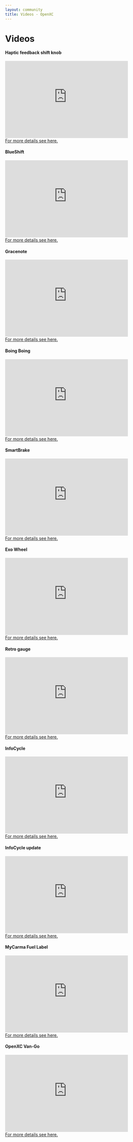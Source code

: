 ```yaml
---
layout: community
title: Videos - OpenXC
---
```

<div class="page-header">
    <h1>Videos</h1>

<div1 class="embed-container">
<h4>Haptic feedback shift knob</h4>
  <iframe
      src="https://www.youtube.com/embed/_fwCEwYYhI4"
      width="400"
      height="250"
      frameborder="0"
      allowfullscreen="">
  </iframe>
  <br/>
  <a href="http://openxcplatform.com/projects/shift-knob.html">For more details see here.</a>
</div1>

<div2 class="embed-container">
<h4>BlueShift</h4>
  <iframe
      src="https://www.youtube.com/embed/lUmPiPhLRXw"
      width="400"
      height="250"
      frameborder="0"
      allowfullscreen="">
  </iframe>
  <br/>
  <a href="http://petemills.blogspot.com/2014/07/blueshift-openxc-led-tachometer.html">For more details see here.</a>
</div2>

<div3 class="embed-container">
<h4>Gracenote</h4>
  <iframe
      src="https://www.youtube.com/embed/TS0MQ5Hj91w"
      width="400"
      height="250"
      frameborder="0"
      allowfullscreen="">
  </iframe>
  <br/>
  <a href="https://gigaom.com/2013/02/19/how-gracenote-is-building-a-car-stereo-that-senses-your-driving-mood/">For more details see here.</a>
</div3>

<div4 class="embed-container">
<h4>Boing Boing</h4>
  <iframe
      src="https://www.youtube.com/embed/8c1p2CFujZU"
      width="400"
      height="250"
      frameborder="0"
      allowfullscreen="">
  </iframe>
  <br/>
  <a href="https://boingboing.net/2013/08/13/boing-boing-ingenuity-a-look.html">For more details see here.</a>
</div4>

<div5 class="embed-container">
<h4>SmartBrake</h4>
  <iframe
      src="https://www.youtube.com/embed/_B67DJegg4Y"
      width="400"
      height="250"
      frameborder="0"
      allowfullscreen="">
  </iframe>
  <br/>
  <a href="https://hackaday.com/2013/09/15/smart-brake-lights-and-more-with-openxc/ ">For more details see here.</a>
</div5>

<div6 class="embed-container">
<h4>Exo Wheel</h4>
  <iframe
      src="https://www.youtube.com/embed/BJGwqnfFIS4"
      width="400"
      height="250"
      frameborder="0"
      allowfullscreen="">
  </iframe>
  <br/>
  <a href="https://devpost.com/software/exo-wheel">For more details see here.</a>
</div6>

<div7 class="embed-container">
<h4>Retro gauge</h4>
  <iframe
      src="https://www.youtube.com/embed/QQStlSP8ppA"
      width="400"
      height="250"
      frameborder="0"
      allowfullscreen="">
  </iframe>
  <br/>
  <a href="http://openxcplatform.com/projects/retro-gauge.html">For more details see here.</a>
</div7>

<div8 class="embed-container">
<h4>InfoCycle</h4>
  <iframe
      src="https://www.youtube.com/embed/uGf0Abf-os4"
      width="400"
      height="250"
      frameborder="0"
      allowfullscreen="">
  </iframe>
  <br/>
  <a href="https://www.ford.ca/innovation/pedal-power/">For more details see here.</a>
</div8>

<div9 class="embed-container">
<h4>InfoCycle update</h4>
  <iframe
      src="https://www.youtube.com/embed/8ykUBaxc8Qw"
      width="400"
      height="250"
      frameborder="0"
      allowfullscreen="">
  </iframe>
  <br/>
  <a href="https://www.ford.ca/innovation/pedal-power/">For more details see here.</a>
</div9>

<div10 class="embed-container">
<h4>MyCarma Fuel Label</h4>
  <iframe
      src="https://www.youtube.com/embed/piANEHaaJEw"
      width="400"
      height="250"
      frameborder="0"
      allowfullscreen="">
  </iframe>
  <br/>
  <a href="https://ford.devpost.com/submissions/16647-mycarma-openxc-personal-fuel-economy-label">For more details see here.</a>
</div10>

<div11 class="embed-container">
<h4>OpenXC Van-Go</h4>
  <iframe
      src="https://www.youtube.com/embed/VZedQH9FHiw"
      width="400"
      height="250"
      frameborder="0"
      allowfullscreen="">
  </iframe>
  <br/>
  <a href="https://hackaday.com/2013/09/18/team-van-gogh-uses-openxc-to-create-art-from-your-drive/">For more details see here.</a>
</div11>
